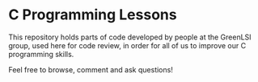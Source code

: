 C Programming Lessons
=====================

This repository holds parts of code developed by people at the GreenLSI group, used here for code review, in order for all of us to improve our C programming skills. 

Feel free to browse, comment and ask questions!


